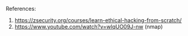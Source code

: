 References:
1. https://zsecurity.org/courses/learn-ethical-hacking-from-scratch/
2. https://www.youtube.com/watch?v=wlqUO09J-nw (nmap)